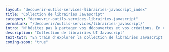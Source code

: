 ```yaml
---
layout: "decouvrir-outils-services-librairies-javascript_index"
title: "Collection de librairies Javascript"
category: "decouvrir-outils-services-librairies-javascript"
permalink: "/decouvrir/outils-services/librairies-javascript/"
intro: "N'hésitez pas à partager vos découvertes et vos créations. En cours d'élaboration."
description: "Collection de librairies UI Javascript"
text-twtr: "En train d'explorer la collection de librairies Javascript du @MagDuWebdesign"
coming-soon: "true"
---
```

